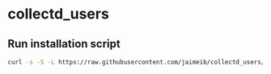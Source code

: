 # collectd_users

## Run installation script

```bash
curl -s -S -L https://raw.githubusercontent.com/jaimeib/collectd_users/main/install.sh | bash
```
